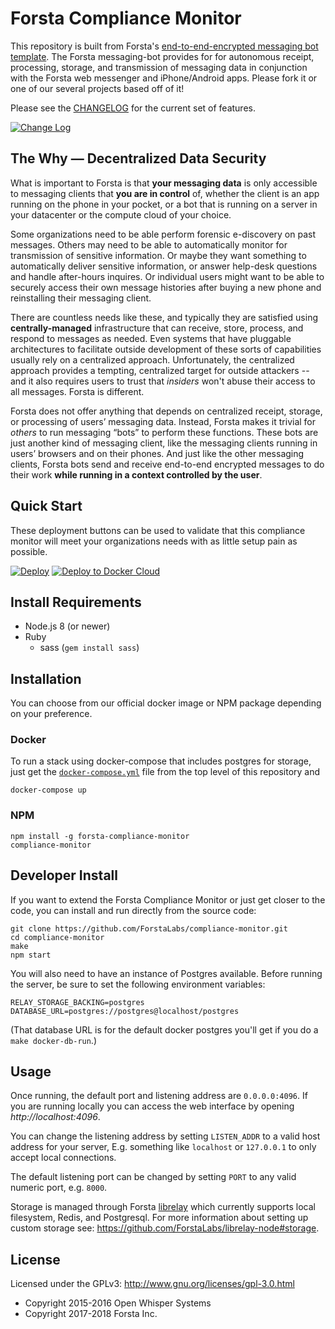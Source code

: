 Forsta Compliance Monitor
========
This repository is built from Forsta's [end-to-end-encrypted messaging bot template](https://github.com/ForstaLabs/messaging-bot).
The Forsta messaging-bot provides for for autonomous receipt, processing, storage, and
transmission of messaging data in conjunction with the Forsta web messenger and iPhone/Android apps.
Please fork it or one of our several projects based off of it!

Please see the [CHANGELOG](https://github.com/ForstaLabs/compliance-monitor/blob/master/CHANGELOG.md)
for the current set of features.

[![Change Log](https://img.shields.io/badge/change-log-blue.svg)](https://github.com/ForstaLabs/compliance-monitor/blob/master/CHANGELOG.md)


The Why &mdash; Decentralized Data Security
--------

What is important to Forsta is that **your messaging data** is only accessible to 
messaging clients that **you are in control** of, whether the client is an app 
running on the phone in your pocket, or a bot that is running on a server in your
datacenter or the compute cloud of your choice. 

Some organizations need to be able perform forensic e-discovery on past 
messages. Others may need to be able to automatically monitor for 
transmission of sensitive information. Or maybe they want something to 
automatically deliver sensitive information, or answer 
help-desk questions and handle after-hours inquires. Or individual users 
might want to be able to securely access their own message histories after 
buying a new phone and reinstalling their messaging client.

There are countless needs like these, and typically they are satisfied using 
**centrally-managed** infrastructure that can receive, store, process, and respond 
to messages as needed. Even systems that have pluggable architectures 
to facilitate outside development of these sorts of capabilities usually rely on a 
centralized approach. Unfortunately, the centralized approach provides a 
tempting, centralized target for outside 
attackers -- and it also requires users to trust that *insiders* won't abuse 
their access to all messages. Forsta is different.

Forsta does not offer anything that depends on centralized receipt, storage, or 
processing of users’ messaging data.  Instead, Forsta makes it trivial for 
*others* to run messaging “bots” to perform these functions. These bots are just 
another kind of messaging client, like the messaging clients running in users’ 
browsers and on their phones. And just like the other messaging clients, Forsta 
bots send and receive end-to-end encrypted messages to do their work **while 
running in a context controlled by the user**.


Quick Start
--------
These deployment buttons can be used to validate that this compliance monitor
will meet your organizations needs with as little setup pain as possible.  

[![Deploy](https://www.herokucdn.com/deploy/button.svg)](https://heroku.com/deploy?template=https://github.com/ForstaLabs/compliance-monitor)
[![Deploy to Docker Cloud](https://files.cloud.docker.com/images/deploy-to-dockercloud.svg)](https://cloud.docker.com/stack/deploy/)


Install Requirements
--------
 * Node.js 8 (or newer)
 * Ruby
   * sass (`gem install sass`)
   

Installation
--------
You can choose from our official docker image or NPM package depending on your
preference.

### Docker
To run a stack using docker-compose that includes postgres for storage, just get the [`docker-compose.yml`](./docker-compose.yml) file from the top level of this repository and

    docker-compose up

### NPM
    npm install -g forsta-compliance-monitor
    compliance-monitor


Developer Install
--------
If you want to extend the Forsta Compliance Monitor or just get closer to the code, 
you can install and run directly from the source code:

    git clone https://github.com/ForstaLabs/compliance-monitor.git
    cd compliance-monitor
    make
    npm start

You will also need to have an instance of Postgres available. Before running
the server, be sure to set the following environment variables:

    RELAY_STORAGE_BACKING=postgres
    DATABASE_URL=postgres://postgres@localhost/postgres

(That database URL is for the default docker postgres you'll get if you do a `make docker-db-run`.)

Usage
--------
Once running, the default port and listening address are `0.0.0.0:4096`.  If
you are running locally you can access the web interface by opening
*http://localhost:4096*.

You can change the listening address by setting `LISTEN_ADDR` to a valid host
address for your server, E.g. something like `localhost` or `127.0.0.1` to only
accept local connections.

The default listening port can be changed by setting `PORT` to any valid
numeric port, e.g. `8000`.

Storage is managed through Forsta
[librelay](https://github.com/ForstaLabs/librelay-node) which currently
supports local filesystem, Redis, and Postgresql.  For more information about setting
up custom storage see: https://github.com/ForstaLabs/librelay-node#storage.


License
--------
Licensed under the GPLv3: http://www.gnu.org/licenses/gpl-3.0.html

* Copyright 2015-2016 Open Whisper Systems
* Copyright 2017-2018 Forsta Inc.
